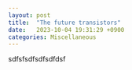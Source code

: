 ```yaml
---
layout: post
title:  "The future transistors"
date:   2023-10-04 19:31:29 +0900
categories: Miscellaneous
---
```

sdfsfsdfsdfsdfdsf